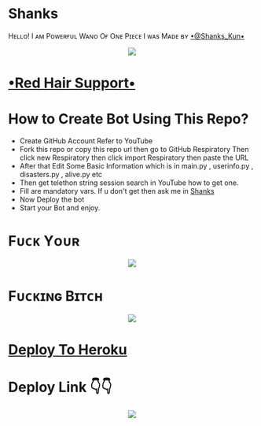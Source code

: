 # Shanks
Hᴇʟʟᴏ! I ᴀᴍ Pᴏᴡᴇʀғᴜʟ Wᴀɴᴏ Oғ Oɴᴇ Pɪᴇᴄᴇ
I ᴡᴀs Mᴀᴅᴇ ʙʏ [•@Shanks_Kun•](https://t.me/Shanks_Kun)
<p align="center">
  <img src="https://te.legra.ph/file/64104b32c98a8a050633b.jpg">
</p>

# [•Red Hair Support•](https://t.me/TeamWizardz)
# How to Create Bot Using This Repo?
* Create GitHub Account Refer to YouTube
* Fork this repo or copy this repo url then go to GitHub Respiratory Then click new Respiratory then click import Respiratory then paste the URL
* After that Edit Some Basic Information which is in main.py , userinfo.py , disasters.py , alive.py etc 
* Then get telethon string session search in YouTube how to get one.
* Fill are mandatory vars. If u don't get then ask me in [ Shanks ](https://t.me/Shanks_Kun)
* Now  Deploy the bot 
* Start your Bot and enjoy.
# Fᴜᴄᴋ Yᴏᴜʀ
<p align="center">
                  <img src="https://te.legra.ph/file/d28d43c2394eb3cc2faaf.png"/></a></p>

# Fᴜᴄᴋɪɴɢ Bɪᴛᴄʜ
<p align="center"><a href="https://heroku.com/deploy?template=https://github.com/Shankssama/Shanks"> <img src="https://te.legra.ph/file/26f04667e89aba86ffd70.jpg"/></a></p>

# [Deploy To Heroku](https://te.legra.ph/Deploy-To-Heroku-05-15)

# Deploy Link 👇👇
  <p align="center"><a href"https://heroku.com/deploy?template=https://github.com/Shankssama/Shanks"> <img src="https://te.legra.ph/file/33cb191d6c54a350121d6.jpg"/></a></p>
 




